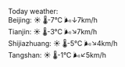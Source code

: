 Today weather:  
Beijing: ☀️   🌡️-7°C 🌬️↓7km/h  
Tianjin: ☀️   🌡️-3°C 🌬️↘7km/h  
Shijiazhuang: ☀️   🌡️-5°C 🌬️↘4km/h  
Tangshan: ☀️   🌡️-1°C 🌬️↙5km/h  
